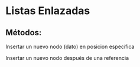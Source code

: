 # Listas Enlazadas
## Métodos: 

Insertar un nuevo nodo (dato) en posicion específica

Insertar un nuevo nodo después de una referencia
